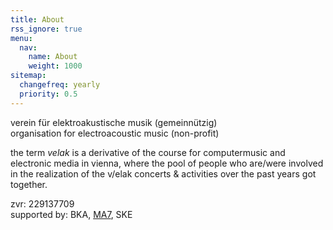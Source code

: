 ```yaml
---
title: About
rss_ignore: true
menu:
  nav:
    name: About
    weight: 1000
sitemap:
  changefreq: yearly
  priority: 0.5
---
```

verein für elektroakustische musik (gemeinnützig)  
organisation for electroacoustic music (non-profit)

the term _velak_ is a derivative of the course for computermusic and electronic media in vienna,
where the pool of people who are/were involved in the realization of the v/elak concerts & activities over the past years got together.

zvr: 229137709  
supported by: BKA, [MA7](https://www.wien.gv.at/kultur/abteilung/), SKE  

